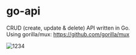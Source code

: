 # go-api
CRUD (create, update &amp; delete) API written in Go. <br>
Using gorilla/mux: https://github.com/gorilla/mux

![1234](https://user-images.githubusercontent.com/44801711/185844283-10671a4a-c4f4-498a-a070-b0dc50cc4460.png)

